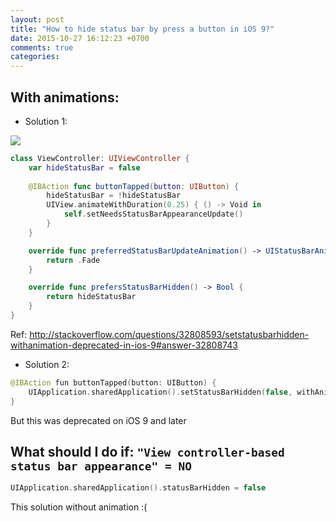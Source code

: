 ```yaml
---
layout: post
title: "How to hide status bar by press a button in iOS 9?"
date: 2015-10-27 16:12:23 +0700
comments: true
categories: 
---
```

## With animations:
* Solution 1:

<a href="https://stackoverzone.files.wordpress.com/2015/10/hide-status-bar.gif"><img align='center' src="https://stackoverzone.files.wordpress.com/2015/10/hide-status-bar.gif" /></a>

```swift
class ViewController: UIViewController {
	var hideStatusBar = false
	
	@IBAction func buttonTapped(button: UIButton) {
   		hideStatusBar = !hideStatusBar
   		UIView.animateWithDuration(0.25) { () -> Void in
   			self.setNeedsStatusBarAppearanceUpdate()
   		}
	}

	override func preferredStatusBarUpdateAnimation() -> UIStatusBarAnimation {
		return .Fade
	}

	override func prefersStatusBarHidden() -> Bool {
   		return hideStatusBar
	}
}
```

Ref: <a href="http://stackoverflow.com/questions/32808593/setstatusbarhidden-withanimation-deprecated-in-ios-9#answer-32808743">http://stackoverflow.com/questions/32808593/setstatusbarhidden-withanimation-deprecated-in-ios-9#answer-32808743</a>

* Solution 2:

```swift
@IBAction fun buttonTapped(button: UIButton) {
	UIApplication.sharedApplication().setStatusBarHidden(false, withAnimation: .Fade)
}
```
But this was deprecated on iOS 9 and later

## What should I do if: ```"View controller-based status bar appearance" = NO```

```swift
UIApplication.sharedApplication().statusBarHidden = false
```
This solution without animation :(